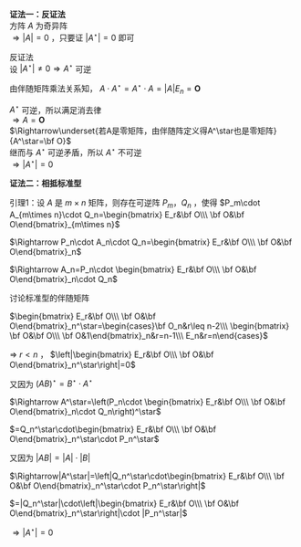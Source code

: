 **证法一：反证法**  
方阵 $A$ 为奇异阵  
 $\Rightarrow|A|=0$ ，只要证 $|A^\star|=0$ 即可  
  
反证法  
设 $|A^\star|\neq0\Rightarrow A^\star$ 可逆  
  
由伴随矩阵乘法关系知， $A\cdot A^\star  
=A^\star\cdot A=|A|E_n=\mathbf O$  
  
 $A^\star$ 可逆，所以满足消去律  
 $\Rightarrow A=\mathbf O$  
 $\Rightarrow\underset{若A是零矩阵，由伴随阵定义得A^\star也是零矩阵}{A^\star=\bf O}$  
继而与 $A^\star$ 可逆矛盾，所以 $A^\star$ 不可逆  
 $\Rightarrow|A^\star|=0$  
  
**证法二：相抵标准型**  
  
引理1：设 $A$ 是 $m\times n$ 矩阵，则存在可逆阵 $P_m，Q_n$ ，使得 $P_m\cdot A_{m\times n}\cdot Q_n=\begin{bmatrix}  
E_r&\bf O\\\ \bf O&\bf O\end{bmatrix}_{m\times n}$  
  
 $\Rightarrow P_n\cdot A_n\cdot Q_n=\begin{bmatrix}  
E_r&\bf O\\\ \bf O&\bf O\end{bmatrix}_n$  
  
 $\Rightarrow A_n=P_n\cdot \begin{bmatrix}  
E_r&\bf O\\\ \bf O&\bf O\end{bmatrix}_n\cdot Q_n$  
  
讨论标准型的伴随矩阵  
  
 $\begin{bmatrix}  
E_r&\bf O\\\ \bf O&\bf O\end{bmatrix}_n^\star=\begin{cases}\bf O_n&r\leq n-2\\\ \begin{bmatrix}  
\bf O&\bf O\\\ \bf O&1\end{bmatrix}_n&r=n-1\\\ E_n&r=n\end{cases}$  
  
 $\Rightarrow\ r<n$ ， $\left|\begin{bmatrix}  
E_r&\bf O\\\ \bf O&\bf O\end{bmatrix}_n^\star\right|=0$  
  
又因为 $(AB)^\star=B^\star\cdot A^\star$  
  
 $\Rightarrow A^\star=\left(P_n\cdot \begin{bmatrix}  
E_r&\bf O\\\ \bf O&\bf O\end{bmatrix}_n\cdot Q_n\right)^\star$  
  
 $=Q_n^\star\cdot\begin{bmatrix}  
E_r&\bf O\\\ \bf O&\bf O\end{bmatrix}_n^\star\cdot P_n^\star$  
  
又因为 $|AB|=|A|\cdot|B|$  
  
 $\Rightarrow|A^\star|=\left|Q_n^\star\cdot\begin{bmatrix}  
E_r&\bf O\\\ \bf O&\bf O\end{bmatrix}_n^\star\cdot P_n^\star\right|$  
  
 $=|Q_n^\star|\cdot\left|\begin{bmatrix}  
E_r&\bf O\\\ \bf O&\bf O\end{bmatrix}_n^\star\right|\cdot |P_n^\star|$  
  
 $\Rightarrow|A^\star|=0$  
